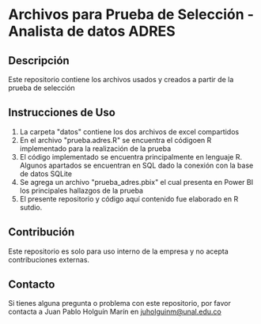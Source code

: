 # Archivos para Prueba de Selección - Analista de datos ADRES

## Descripción
Este repositorio contiene los archivos usados y creados a partir de la prueba de selección  

## Instrucciones de Uso
1. La carpeta "datos" contiene los dos archivos de excel compartidos
2. En el archivo "prueba.adres.R" se encuentra el códigoen R implementado para la realización de la prueba
3. El código implementado se encuentra principalmente en lenguaje R. Algunos apartados se encuentran en SQL dado la conexión con la base de datos SQLite
4. Se agrega un archivo "prueba_adres.pbix" el cual presenta en Power BI los principales hallazgos de la prueba
5. El presente repositorio y código aquí contenido fue elaborado en R sutdio.


## Contribución
Este repositorio es solo para uso interno de la empresa y no acepta contribuciones externas.

## Contacto
Si tienes alguna pregunta o problema con este repositorio, por favor contacta a Juan Pablo Holguín Marín en juholguinm@unal.edu.co
